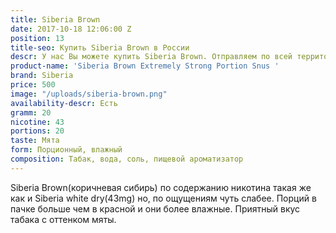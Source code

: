 ```yaml
---
title: Siberia Brown
date: 2017-10-18 12:06:00 Z
position: 13
title-seo: Купить Siberia Brown в России
descr: У нас Вы можете купить Siberia Brown. Отправляем по всей территории России.
product-name: 'Siberia Brown Extremely Strong Portion Snus '
brand: Siberia
price: 500
image: "/uploads/siberia-brown.png"
availability-descr: Есть
gramm: 20
nicotine: 43
portions: 20
taste: Мята
form: Порционный, влажный
composition: Табак, вода, соль, пищевой ароматизатор
---
```


Siberia Brown(коричневая сибирь) по содержанию никотина такая же как и Siberia white dry(43mg) но, по ощущениям чуть слабее. Порций в пачке больше чем в красной и они более влажные. 
Приятный вкус табака с оттенком мяты.